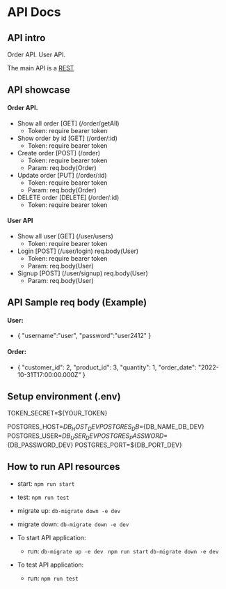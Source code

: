 # API Docs
## API intro

Order API.
User API.

The main API is a [REST](http://localhost:3000/api)

## API showcase

#### Order API.
+ Show all order [GET] (/order/getAll)
    + Token: require bearer token
+ Show order by id [GET] (/order/:id) 
    + Token: require bearer token
+ Create order [POST] (/order) 
    + Token: require bearer token
    + Param: req.body(Order)
+ Update order [PUT] (/order/:id) 
    + Token: require bearer token
    + Param: req.body(Order)
+ DELETE order [DELETE] (/order/:id)
    + Token: require bearer token

#### User API
+ Show all user [GET] (/user/users)
    + Token: require bearer token
+ Login [POST] (/user/login) req.body(User)
    + Token: require bearer token
    + Param: req.body(User)
+ Signup [POST] (/user/signup) req.body(User)
    + Param: req.body(User)

## API Sample req body (Example)
#### User: 
+ {
    "username":"user",
    "password":"user2412"
}
#### Order:
+ {
    "customer_id": 2,
    "product_id": 3,
    "quantity": 1,
    "order_date": "2022-10-31T17:00:00.000Z"
}

## Setup environment (.env)
TOKEN_SECRET=${YOUR_TOKEN}

POSTGRES_HOST=${DB_HOST_DEV}
POSTGRES_DB=${DB_NAME_DB_DEV}
POSTGRES_USER=${DB_USER_DEV}
POSTGRES_PASSWORD=${DB_PASSWORD_DEV}
POSTGRES_PORT=${DB_PORT_DEV}

## How to run API resources
- start: ```npm run start```
- test: ```npm run test```
- migrate up: ```db-migrate down -e dev ```
- migrate down:  ```db-migrate down -e dev ```

- To start API application: 
    - run:  ```db-migrate up -e dev ```
            ```npm run start```
            ```db-migrate down -e dev ```
- To test API application: 
    - run:  ```npm run test```